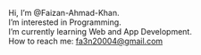 Hi, I’m @Faizan-Ahmad-Khan. <br>
I’m interested in Programming. <br>
I’m currently learning  Web and App Development. <br>
How to reach me: fa3n20004@gmail.com
